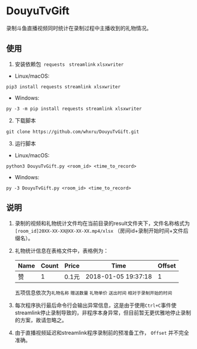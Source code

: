 # DouyuTvGift

录制斗鱼直播视频同时统计在录制过程中主播收到的礼物情况。

## 使用

1. 安装依赖包` requests` ` streamlink` `xlsxwriter`

* Linux/macOS:

```
pip3 install requests streamlink xlsxwriter
```

* Windows:

```
py -3 -m pip install requests streamlink xlsxwriter
```

2. 下载脚本

```
git clone https://github.com/whxru/DouyuTvGift.git
```

3. 运行脚本

* Linux/macOS:

```
python3 DouyuTvGift.py <room_id> <time_to_record>
```

* Windows:

```
py -3 DouyuTvGift.py <room_id> <time_to_record>
```

## 说明

1. 录制的视频和礼物统计文件均在当前目录的result文件夹下，文件名称格式为`[room_id]20XX-XX-XX@XX-XX-XX.mp4/xlsx` （房间id+录制开始时间+文件后缀名）。

2. 礼物统计信息在表格文件中，表格例为：

   | Name | Count | Price | Time                | Offset |
   | ---- | ----- | ----- | ------------------- | ------ |
   | 赞    | 1     | 0.1元  | 2018-01-05 19:37:18 | 1      |

   五项信息依次为`礼物名称` `赠送数量` `礼物单价` `送出时间` `相对于录制开始的时间` 

3. 每次程序执行最后命令行会输出异常信息，这是由于使用`Ctrl+C`事件使streamlink停止录制导致的，非程序本身异常，但目前暂无更优雅地停止录制的方案，故请忽略之。

4. 由于直播视频延迟和streamlink程序录制前的预准备工作， `Offset` 并不完全准确。